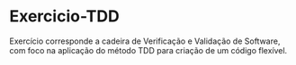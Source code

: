 # Exercicio-TDD
Exercício corresponde a cadeira de Verificação e Validação de Software, com foco na aplicação do método TDD para  criação de um código flexível.
